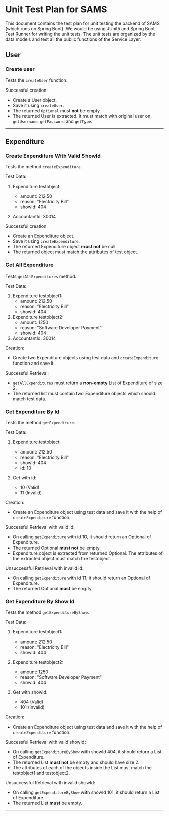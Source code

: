 # Unit Test Plan for SAMS

This document contains the test plan for unit testing the backend of SAMS (which runs on Spring Boot). We would be using JUnit5 and Spring Boot Test Runner for writing the unit tests. The unit tests are organized by the data models and test all the public functions of the Service Layer.

## User

### Create user

Tests the `createUser` function.

Successful creation:

- Create a User object.
- Save it using `createUser`.
- The returned `Optional` must **not** be empty.
- The returned User is extracted. It must match with original user on `getUsername`, `getPassword` and `getType`.
---

## Expenditure

### Create Expenditure With Valid ShowId

Tests the method `createExpenditure`.

Test Data:
1. Expenditure testobject: 
    - amount: 212.50
    - reason: "Electricity Bill"
    - showId: 404

2. AccountantId: 30014

Successful creation: 
- Create an Expenditure object.
- Save it using `createExpenditure`.
- The returned Expenditure object **must not** be null.
- The returned object must match the attributes of test object.

### Get All Expenditure

Tests `getAllExpenditures` method.

Test Data:
1. Expenditure testobject1: 
    - amount: 212.50
    - reason: "Electricity Bill"
    - showId: 404
2. Expenditure testobject2: 
    - amount: 1250
    - reason: "Software Developer Payment"
    - showId: 404
2. AccountantId: 30014

Creation:
- Create two Expenditure objects using test data and `createExpenditure` function and save it.

Successful Retrieval:
- `getAllExpenditures` must return a **non-empty** List of Expenditure of size 2.
- The returned list must contain two Expenditure objects which should match test data.

### Get Expenditure By Id

Tests the method `getExpenditure`.

Test Data:
1. Expenditure testobject: 
    - amount: 212.50
    - reason: "Electricity Bill"
    - showId: 404
    - id: 10

2. Get with id:
    - 10 (Valid)
    - 11 (Invalid)

Creation: 
- Create an Expenditure object using test data and save it with the help of `createExpenditure` function.

Successful Retrieval with valid id:
- On calling `getExpenditure` with id 10, it should return an Optional of Expenditure.
- The returned Optional **must not** be empty.
- Expenditure object is extracted from returned Optional. The attributes of the extracted object must match the testobject.

Unsuccessful Retrieval with invalid id:
- On calling `getExpenditure` with id 11, it should return an Optional of Expenditure.
- The returned Optional **must** be empty


### Get Expenditure By Show Id

Tests the method `getExpenditureByShow`.

Test Data:
1. Expenditure testobject1: 
    - amount: 212.50
    - reason: "Electricity Bill"
    - showId: 404
2. Expenditure testobject2: 
    - amount: 1250
    - reason: "Software Developer Payment"
    - showId: 404

3. Get with showId:
    - 404 (Valid)
    - 101 (Invalid)

Creation: 
- Create an Expenditure object using test data and save it with the help of `createExpenditure` function.

Successful Retrieval with valid showId:
- On calling `getExpenditureByShow` with showId 404, it should return a List of Expenditure.
- The returned List **must not** be empty and should have size 2.
- The attributes of each of the objects inside the List must match the testobject1 and testobject2.

Unsuccessful Retrieval with invalid showId:
- On calling `getExpenditureByShow` with showId 101, it should return a List of Expenditure.
- The returned List **must** be empty.
---

